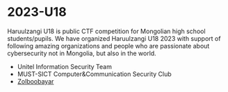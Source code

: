 # 2023-U18
Haruulzangi U18 is public CTF competition for Mongolian high school students/pupils. We have organized Haruulzangi U18 2023 with support of following amazing organizations and people who are passionate about cybersecurity not in Mongolia, but also in the world.
- Unitel Information Security Team
- MUST-SICT Computer&Communication Security Club
- [Zolboobayar](https://github.com/zolbooo)
